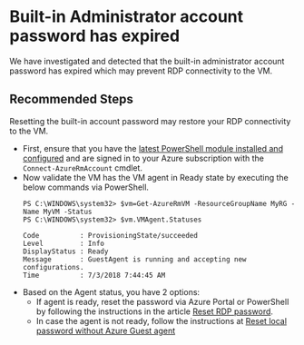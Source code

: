 <properties
pageTitle="Password Expired"
description="Administrator account password expired"
infoBubbleText="Built-in Administrator account password has expired"
service="microsoft.compute"
resource="virtualmachines"
authors="ram-kakani"
displayOrder=""
articleId="vmhealthsignal_e78569b2-cde5-488b-acc4-c79a307c12c9"
diagnosticScenario="Admini password expired"
selfHelpType="diagnostics"
supportTopicIds="32411835"
resourceTags="windows"
productPesIds="14749"
cloudEnvironments="public"
/>


# Built-in Administrator account password has expired
<!--issueDescription-->
We have investigated and detected that the built-in administrator account password has expired which may prevent RDP connectivity to the VM.
<!--/issueDescription-->

## **Recommended Steps**
Resetting the built-in account password may restore your RDP connectivity to the VM.

* First, ensure that you have the [latest PowerShell module installed and configured](https://docs.microsoft.com/powershell/azure/overview) and are signed in to your Azure subscription with the ```Connect-AzureRmAccount``` cmdlet.
* Now validate the VM has the VM agent in Ready state by executing the below commands via PowerShell.
  ```
  PS C:\WINDOWS\system32> $vm=Get-AzureRmVM -ResourceGroupName MyRG -Name MyVM -Status
  PS C:\WINDOWS\system32> $vm.VMAgent.Statuses

  Code          : ProvisioningState/succeeded
  Level         : Info
  DisplayStatus : Ready
  Message       : GuestAgent is running and accepting new configurations.
  Time          : 7/3/2018 7:44:45 AM
  ```
* Based on the Agent status, you have 2 options:
  * If agent is ready, reset the password via Azure Portal or PowerShell by following the instructions in the article [Reset RDP password](https://docs.microsoft.com/azure/virtual-machines/windows/reset-rdp).
  * In case the agent is not ready, follow the instructions at [Reset local password without Azure Guest agent](https://docs.microsoft.com/azure/virtual-machines/windows/reset-local-password-without-agent)
